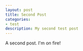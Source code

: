 ```yaml
---
layout: post
title: Second Post
categories: 
- test
description: My second test post
---
```


A second post. I'm on fire!